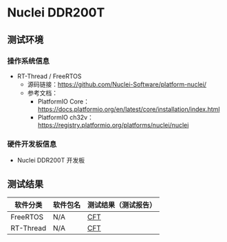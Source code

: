 # Nuclei DDR200T

## 测试环境

### 操作系统信息

- RT-Thread / FreeRTOS
    - 源码链接：https://github.com/Nuclei-Software/platform-nuclei/
    - 参考文档：
        - PlatformIO Core：https://docs.platformio.org/en/latest/core/installation/index.html
        - PlatformIO ch32v：https://registry.platformio.org/platforms/nuclei/nuclei


### 硬件开发板信息

- Nuclei DDR200T 开发板

## 测试结果

| 软件分类      | 软件包名      | 测试结果（测试报告） |
|--------------|-------------|------------------|
| FreeRTOS     | N/A         | [CFT][FreeRTOS]   |
| RT-Thread    | N/A         | [CFT][RTThread]  |

[FreeRTOS]: ./FreeRTOS/README_zh.md
[RTThread]: ./RT-Thread/README_zh.md
